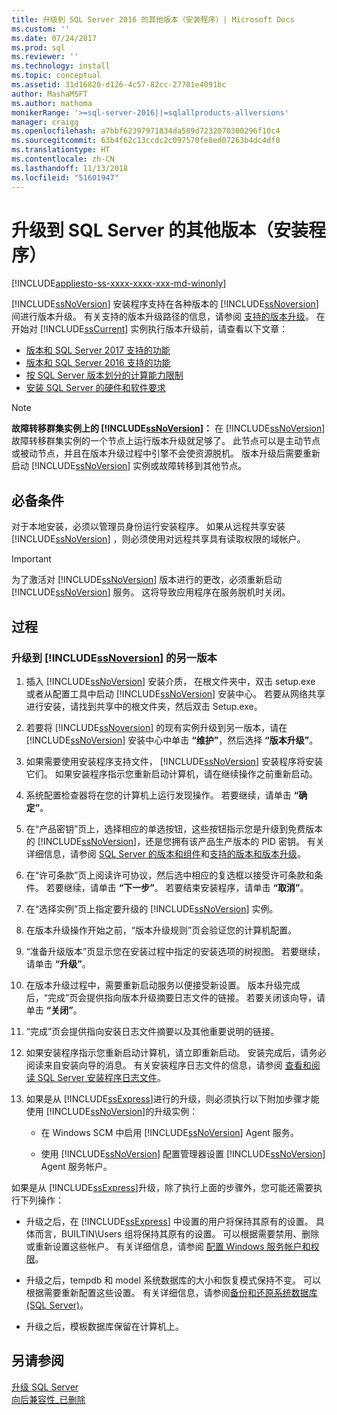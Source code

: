 ```yaml
---
title: 升级到 SQL Server 2016 的其他版本（安装程序）| Microsoft Docs
ms.custom: ''
ms.date: 07/24/2017
ms.prod: sql
ms.reviewer: ''
ms.technology: install
ms.topic: conceptual
ms.assetid: 31d16820-d126-4c57-82cc-27701e4091bc
author: MashaMSFT
ms.author: mathoma
monikerRange: '>=sql-server-2016||=sqlallproducts-allversions'
manager: craigg
ms.openlocfilehash: a7bbf62397971834da589d7232070300296f10c4
ms.sourcegitcommit: 63b4f62c13ccdc2c097570fe8ed07263b4dc4df0
ms.translationtype: HT
ms.contentlocale: zh-CN
ms.lasthandoff: 11/13/2018
ms.locfileid: "51601947"
---
```

# <a name="upgrade-to-a-different-edition-of-sql-server-setup"></a>升级到 SQL Server 的其他版本（安装程序）

[!INCLUDE[appliesto-ss-xxxx-xxxx-xxx-md-winonly](../../includes/appliesto-ss-xxxx-xxxx-xxx-md-winonly.md)]

[!INCLUDE[ssNoVersion](../../includes/ssnoversion-md.md)] 安装程序支持在各种版本的 [!INCLUDE[ssNoversion](../../includes/ssnoversion-md.md)] 间进行版本升级。 有关支持的版本升级路径的信息，请参阅 [支持的版本升级](../../database-engine/install-windows/supported-version-and-edition-upgrades-2017.md)。 在开始对 [!INCLUDE[ssCurrent](../../includes/sscurrent-md.md)] 实例执行版本升级前，请查看以下文章：  

- [版本和 SQL Server 2017 支持的功能](../../sql-server/editions-and-components-of-sql-server-2017.md)  
- [版本和 SQL Server 2016 支持的功能](../../sql-server/editions-and-components-of-sql-server-2016.md)  
- [按 SQL Server 版本划分的计算能力限制](../../sql-server/compute-capacity-limits-by-edition-of-sql-server.md)  
- [安装 SQL Server 的硬件和软件要求](../../sql-server/install/hardware-and-software-requirements-for-installing-sql-server.md)  
  
> [!NOTE]  
> **故障转移群集实例上的 [!INCLUDE[ssNoVersion](../../includes/ssnoversion-md.md)]：** 在 [!INCLUDE[ssNoVersion](../../includes/ssnoversion-md.md)] 故障转移群集实例的一个节点上运行版本升级就足够了。 此节点可以是主动节点或被动节点，并且在版本升级过程中引擎不会使资源脱机。 版本升级后需要重新启动 [!INCLUDE[ssNoVersion](../../includes/ssnoversion-md.md)] 实例或故障转移到其他节点。  
  
## <a name="prerequisites"></a>必备条件  
对于本地安装，必须以管理员身份运行安装程序。 如果从远程共享安装 [!INCLUDE[ssNoVersion](../../includes/ssnoversion-md.md)] ，则必须使用对远程共享具有读取权限的域帐户。  
  
> [!IMPORTANT]  
> 为了激活对 [!INCLUDE[ssNoVersion](../../includes/ssnoversion-md.md)] 版本进行的更改，必须重新启动 [!INCLUDE[ssNoVersion](../../includes/ssnoversion-md.md)] 服务。 这将导致应用程序在服务脱机时关闭。  
  
## <a name="procedure"></a>过程  
  
### <a name="to-upgrade-to-a-different-edition-of-includessnoversionincludesssnoversion-mdmd"></a>升级到 [!INCLUDE[ssNoversion](../../includes/ssnoversion-md.md)] 的另一版本  
  
1.  插入 [!INCLUDE[ssNoVersion](../../includes/ssnoversion-md.md)] 安装介质， 在根文件夹中，双击 setup.exe 或者从配置工具中启动 [!INCLUDE[ssNoVersion](../../includes/ssnoversion-md.md)] 安装中心。 若要从网络共享进行安装，请找到共享中的根文件夹，然后双击 Setup.exe。  
  
2.  若要将 [!INCLUDE[ssNoversion](../../includes/ssnoversion-md.md)] 的现有实例升级到另一版本，请在 [!INCLUDE[ssNoVersion](../../includes/ssnoversion-md.md)] 安装中心中单击 **“维护”**，然后选择 **“版本升级”**。  
  
3.  如果需要使用安装程序支持文件， [!INCLUDE[ssNoVersion](../../includes/ssnoversion-md.md)] 安装程序将安装它们。 如果安装程序指示您重新启动计算机，请在继续操作之前重新启动。  
  
4.  系统配置检查器将在您的计算机上运行发现操作。 若要继续，请单击 **“确定”**。  
  
5.  在“产品密钥”页上，选择相应的单选按钮，这些按钮指示您是升级到免费版本的 [!INCLUDE[ssNoVersion](../../includes/ssnoversion-md.md)]，还是您拥有该产品生产版本的 PID 密钥。 有关详细信息，请参阅 [SQL Server 的版本和组件](../../sql-server/editions-and-components-of-sql-server-2017.md)和[支持的版本和版本升级](../../database-engine/install-windows/supported-version-and-edition-upgrades.md)。  
  
6.  在“许可条款”页上阅读许可协议，然后选中相应的复选框以接受许可条款和条件。 若要继续，请单击 **“下一步”**。 若要结束安装程序，请单击 **“取消”**。  
  
7.  在“选择实例”页上指定要升级的 [!INCLUDE[ssNoVersion](../../includes/ssnoversion-md.md)] 实例。  
  
8.  在版本升级操作开始之前，“版本升级规则”页会验证您的计算机配置。  
  
9. “准备升级版本”页显示您在安装过程中指定的安装选项的树视图。 若要继续，请单击 **“升级”**。  
  
10. 在版本升级过程中，需要重新启动服务以便接受新设置。 版本升级完成后，“完成”页会提供指向版本升级摘要日志文件的链接。 若要关闭该向导，请单击 **“关闭”**。  
  
11. “完成”页会提供指向安装日志文件摘要以及其他重要说明的链接。  
  
12. 如果安装程序指示您重新启动计算机，请立即重新启动。 安装完成后，请务必阅读来自安装向导的消息。 有关安装程序日志文件的信息，请参阅 [查看和阅读 SQL Server 安装程序日志文件](../../database-engine/install-windows/view-and-read-sql-server-setup-log-files.md)。  
  
13. 如果是从 [!INCLUDE[ssExpress](../../includes/ssexpress-md.md)]进行的升级，则必须执行以下附加步骤才能使用 [!INCLUDE[ssNoVersion](../../includes/ssnoversion-md.md)]的升级实例：  
  
    -   在 Windows SCM 中启用 [!INCLUDE[ssNoVersion](../../includes/ssnoversion-md.md)] Agent 服务。  
  
    -   使用 [!INCLUDE[ssNoVersion](../../includes/ssnoversion-md.md)] 配置管理器设置 [!INCLUDE[ssNoVersion](../../includes/ssnoversion-md.md)] Agent 服务帐户。  
  
 如果是从 [!INCLUDE[ssExpress](../../includes/ssexpress-md.md)]升级，除了执行上面的步骤外，您可能还需要执行下列操作：  
  
-   升级之后，在 [!INCLUDE[ssExpress](../../includes/ssexpress-md.md)] 中设置的用户将保持其原有的设置。 具体而言，BUILTIN\Users 组将保持其原有的设置。 可以根据需要禁用、删除或重新设置这些帐户。 有关详细信息，请参阅 [配置 Windows 服务帐户和权限](../../database-engine/configure-windows/configure-windows-service-accounts-and-permissions.md)。  
  
-   升级之后，tempdb 和 model 系统数据库的大小和恢复模式保持不变。 可以根据需要重新配置这些设置。 有关详细信息，请参阅[备份和还原系统数据库 (SQL Server)](../../relational-databases/backup-restore/back-up-and-restore-of-system-databases-sql-server.md)。  
  
-   升级之后，模板数据库保留在计算机上。  
  
## <a name="see-also"></a>另请参阅  
 [升级 SQL Server](../../database-engine/install-windows/upgrade-sql-server.md)   
 [向后兼容性_已删除](https://msdn.microsoft.com/library/15d9117e-e2fa-4985-99ea-66a117c1e9fd)  
  
  
